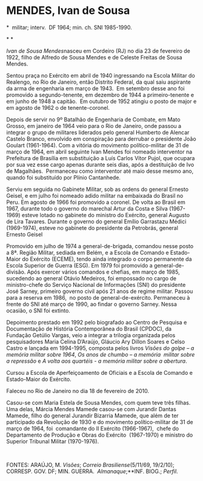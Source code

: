 MENDES, Ivan de Sousa
=====================

\*  militar; interv.  DF 1964; min. ch. SNI 1985-1990.

* *

*Ivan de Sousa Mendes*nasceu em Cordeiro (RJ) no dia 23 de fevereiro de
1922, filho de Alfredo de Sousa Mendes e de Celeste Freitas de Sousa
Mendes.

Sentou praça no Exército em abril de 1940 ingressando na Escola Militar
do Realen­go, no Rio de Janeiro, então Distrito Federal, da qual saiu
aspirante da arma de engenharia em março de 1943.  Em setembro desse ano
foi promovido a segundo-tenente, em dezem­bro de 1944 a primeiro-tenente
e em junho de 1948 a capitão.  Em outubro de 1952 atin­giu o posto de
major e em agosto de 1962 o de tenente-coronel.

Depois de servir no 9º Batalhão de Engenharia de Combate, em Mato
Grosso, em janeiro de 1964 veio para o Rio de Janeiro, onde passou a
integrar o grupo de militares liderados pelo general Humberto de Alencar
Castelo Branco, envolvido em conspiração para derrubar o presidente João
Goulart (1961-1964). Com a vitória do movimento político-mili­tar de 31
de março de 1964, em abril seguinte Ivan Mendes foi nomeado interventor
na Prefeitura de Brasília em substituição a Luís Carlos Vítor Pujol, que
ocupara por sua vez esse cargo apenas du­rante seis dias, após a
destituição de Ivo de Magalhães.  Permaneceu como interventor até maio
desse mesmo ano, quando foi substituí­do por Plínio Cantanhede.

Serviu em seguida no Gabinete Militar, sob as ordens do general Ernesto
Geisel, e em julho foi nomeado adido militar na embaixada do Brasil no
Peru. Em agosto de 1966 foi promovido a coro­nel. De volta ao Brasil em
1967, durante todo o governo do marechal Artur da Costa e Silva
(1967-1969) esteve lotado no gabinete do ministro do Exército, general
Augusto de Lira Tavares. Durante o governo do general Emílio Garrastazu
Médici (1969-1974), esteve no gabinete do presidente da Petrobrás,
general Ernesto Geisel

Promovido em julho de 1974 a general-de-brigada, comandou nesse posto a
8ª. Região Mi­litar, sediada em Belém, e a Escola de Comando e
Estado-Maior do Exército (ECEME), tendo ainda integrado o corpo
permanente da Escola Superior de Guerra (ESG). Em 1979 foi promovido a
general-de-divisão. Após exercer vários comandos e chefias, em março de
1985, sucedendo ao general Otávio Medeiros, foi empossado no cargo de 
ministro-chefe do Serviço Nacional de Informações (SNI) do presidente
José Sarney, primeiro governo civil após 21 anos de regime militar.
Passou para a reserva em 1986,  no posto de general-de-exército.
Permaneceu à frente do SNI até março de 1990, ao findar o governo
Sarney. Nessa ocasião, o SNI foi extinto.

Depoimento prestado em 1992 pelo biografado ao Centro de Pesquisa e
Documentação de História Contemporânea do Brasil (CPDOC), da Fundação
Getúlio Vargas, veio a integrar a trilogia organizada pelos
pesquisadores Maria Celina D’Araújo, Gláucio Ary Dillon Soares e Celso
Castro e lançada em 1994-1995, composta pelos livros *Visões do golpe –
a memória militar sobre 1964*, *Os anos de chumbo – a memória  militar
sobre a repressão* e *A volta aos quartéis - a memória militar sobre a
abertura*.

Cursou a Escola de Aperfeiçoamento de Oficiais e a Escola de Comando e
Estado-Mai­or do Exército.

Faleceu no Rio de Janeiro no dia 18 de fevereiro de 2010.

Casou-se com Maria Estela de Sousa Mendes, com quem teve três filhas.
Uma delas, Márcia Mendes Mamede casou-se com Jurandir Dantas Mamede,
filho do general Jurandir Bizarria Mamede, que além de ter participado
da Revolução de 1930 e do movimento político-militar de 31 de março de
1964, foi  comandante do II Exército (1966-1967),  chefe do 
Departamento de Produção e Obras do Exército  (1967-1970) e ministro do 
Superior Tribunal Militar (1970-1976).

 

FONTES: ARAÚJO, M. *Visões*; *Correio Brasiliense*(5/11/69, 19/2/10);
CORRESP. GOV. DF; MIN. GUERRA.  *Alma­naque*;**INF. BIOG.; *Perfil*.

 
